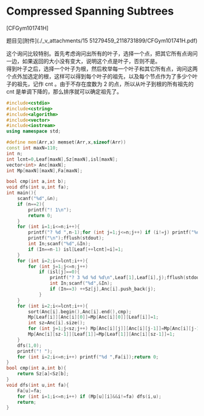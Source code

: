 # Compressed Spanning Subtrees
[CFGym101741H]

题目见[附件](./_v_attachments/15
51279459_2118731899/CFGym101741H.pdf)

这个询问比较特别。首先考虑询问出所有的叶子，选择一个点，把其它所有点询问一边，如果返回的大小没有变大，说明这个点是叶子，否则不是。  
得到叶子之后，选择一个叶子为根，然后枚举每一个叶子和其它所有点，询问这两个点外加选定的根，这样可以得到每个叶子的祖先，以及每个节点作为了多少个叶子的祖先，记作 cnt 。由于不存在度数为 2 的点，所以从叶子到根的所有祖先的 cnt 是单调下降的，那么排序就可以确定祖先了。

```cpp
#include<cstdio>
#include<cstring>
#include<algorithm>
#include<vector>
#include<iostream>
using namespace std;

#define mem(Arr,x) memset(Arr,x,sizeof(Arr))
const int maxN=110;
int n;
int lcnt=0,Leaf[maxN],Sz[maxN],isl[maxN];
vector<int> Anc[maxN];
int Mp[maxN][maxN],Fa[maxN];

bool cmp(int a,int b);
void dfs(int u,int fa);
int main(){
    scanf("%d",&n);
    if (n==2){
        printf("! 1\n");
        return 0;
    }
    for (int i=1;i<=n;i++){
        printf("? %d ",n-1);for (int j=1;j<=n;j++) if (i!=j) printf("%d ",j);
        printf("\n");fflush(stdout);
        int In;scanf("%d",&In);
        if (In==n-1) isl[Leaf[++lcnt]=i]=1;
    }
    for (int i=2;i<=lcnt;i++){
        for (int j=1;j<=n;j++)
            if (isl[j]==0){
                printf("? 3 %d %d %d\n",Leaf[1],Leaf[i],j);fflush(stdout);
                int In;scanf("%d",&In);
                if (In==3) ++Sz[j],Anc[i].push_back(j);
            }
    }
    for (int i=2;i<=lcnt;i++){
        sort(Anc[i].begin(),Anc[i].end(),cmp);
        Mp[Leaf[i]][Anc[i][0]]=Mp[Anc[i][0]][Leaf[i]]=1;
        int sz=Anc[i].size();
        for (int j=1;j<sz;j++) Mp[Anc[i][j]][Anc[i][j-1]]=Mp[Anc[i][j-1]][Anc[i][j]]=1;
        Mp[Anc[i][sz-1]][Leaf[1]]=Mp[Leaf[1]][Anc[i][sz-1]]=1;
    }
    dfs(1,0);
    printf("! ");
    for (int i=2;i<=n;i++) printf("%d ",Fa[i]);return 0;
}
bool cmp(int a,int b){
    return Sz[a]<Sz[b];
}
void dfs(int u,int fa){
    Fa[u]=fa;
    for (int i=1;i<=n;i++) if (Mp[u][i]&&i!=fa) dfs(i,u);
    return;
}
```